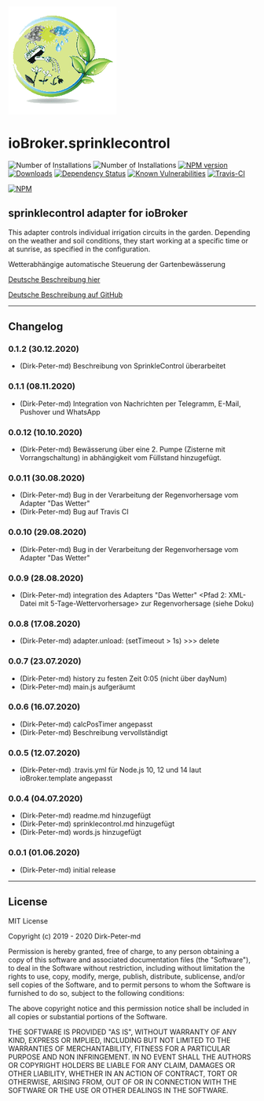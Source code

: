 ![Logo](admin/sprinklecontrol.png)
# ioBroker.sprinklecontrol



![Number of Installations](http://iobroker.live/badges/sprinklecontrol-installed.svg) 
![Number of Installations](http://iobroker.live/badges/sprinklecontrol-stable.svg)
[![NPM version](http://img.shields.io/npm/v/iobroker.sprinklecontrol.svg)](https://www.npmjs.com/package/iobroker.sprinklecontrol)
[![Downloads](https://img.shields.io/npm/dm/iobroker.sprinklecontrol.svg)](https://www.npmjs.com/package/iobroker.sprinklecontrol)
[![Dependency Status](https://img.shields.io/david/Dirk-Peter-md/iobroker.sprinklecontrol.svg)](https://david-dm.org/Dirk-Peter-md/iobroker.sprinklecontrol)
[![Known Vulnerabilities](https://snyk.io/test/github/Dirk-Peter-md/ioBroker.sprinklecontrol/badge.svg)](https://snyk.io/test/github/Dirk-Peter-md/ioBroker.sprinklecontrol)
[![Travis-CI](http://img.shields.io/travis/Dirk-Peter-md/ioBroker.sprinklecontrol/master.svg)](https://travis-ci.org/Dirk-Peter-md/ioBroker.sprinklecontrol)


[![NPM](https://nodei.co/npm/iobroker.sprinklecontrol.png?downloads=true)](https://nodei.co/npm/iobroker.sprinklecontrol/)


## sprinklecontrol adapter for ioBroker

This adapter controls individual irrigation circuits in the garden. Depending on the weather and soil conditions, they start working at a specific time or at sunrise, as specified in the configuration.

Wetterabhängige automatische Steuerung der Gartenbewässerung

[Deutsche Beschreibung hier](docs/de/sprinklecontrol.md)

[Deutsche Beschreibung auf GitHub](https://github.com/Dirk-Peter-md/ioBroker.sprinklecontrol/blob/master/docs/de/sprinklecontrol.md)

*************************************************************************************************************************************


## Changelog

### 0.1.2 (30.12.2020)
* (Dirk-Peter-md) Beschreibung von SprinkleControl überarbeitet

### 0.1.1 (08.11.2020)
* (Dirk-Peter-md) Integration von Nachrichten per Telegramm, E-Mail, Pushover und WhatsApp

### 0.0.12 (10.10.2020)
* (Dirk-Peter-md) Bewässerung über eine 2. Pumpe (Zisterne mit Vorrangschaltung) in abhängigkeit vom Füllstand hinzugefügt.

### 0.0.11 (30.08.2020)
* (Dirk-Peter-md) Bug in der Verarbeitung der Regenvorhersage vom Adapter "Das Wetter"
* (Dirk-Peter-md) Bug auf Travis CI

### 0.0.10 (29.08.2020)
* (Dirk-Peter-md) Bug in der Verarbeitung der Regenvorhersage vom Adapter "Das Wetter"

### 0.0.9 (28.08.2020)
* (Dirk-Peter-md) integration des Adapters "Das Wetter" <Pfad 2: XML-Datei mit 5-Tage-Wettervorhersage> zur Regenvorhersage (siehe Doku)

### 0.0.8 (17.08.2020)
* (Dirk-Peter-md) adapter.unload: (setTimeout > 1s) >>> delete

### 0.0.7 (23.07.2020)
* (Dirk-Peter-md) history zu festen Zeit 0:05 (nicht über dayNum)
* (Dirk-Peter-md) main.js aufgeräumt

### 0.0.6 (16.07.2020)
* (Dirk-Peter-md) calcPosTimer angepasst
* (Dirk-Peter-md) Beschreibung vervollständigt

### 0.0.5 (12.07.2020)
* (Dirk-Peter-md) .travis.yml für Node.js 10, 12 und 14 laut ioBroker.template angepasst

### 0.0.4 (04.07.2020)
* (Dirk-Peter-md) readme.md hinzugefügt
* (Dirk-Peter-md) sprinklecontrol.md hinzugefügt
* (Dirk-Peter-md) words.js hinzugefügt

### 0.0.1 (01.06.2020)
* (Dirk-Peter-md) initial release


*************************************************************************************************************************************



## License
MIT License

Copyright (c) 2019 - 2020 Dirk-Peter-md

Permission is hereby granted, free of charge, to any person obtaining a copy
of this software and associated documentation files (the "Software"), to deal
in the Software without restriction, including without limitation the rights
to use, copy, modify, merge, publish, distribute, sublicense, and/or sell
copies of the Software, and to permit persons to whom the Software is
furnished to do so, subject to the following conditions:

The above copyright notice and this permission notice shall be included in all
copies or substantial portions of the Software.

THE SOFTWARE IS PROVIDED "AS IS", WITHOUT WARRANTY OF ANY KIND, EXPRESS OR
IMPLIED, INCLUDING BUT NOT LIMITED TO THE WARRANTIES OF MERCHANTABILITY,
FITNESS FOR A PARTICULAR PURPOSE AND NON INFRINGEMENT. IN NO EVENT SHALL THE
AUTHORS OR COPYRIGHT HOLDERS BE LIABLE FOR ANY CLAIM, DAMAGES OR OTHER
LIABILITY, WHETHER IN AN ACTION OF CONTRACT, TORT OR OTHERWISE, ARISING FROM,
OUT OF OR IN CONNECTION WITH THE SOFTWARE OR THE USE OR OTHER DEALINGS IN THE
SOFTWARE.

